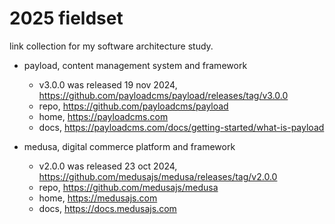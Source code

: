 # 2025 fieldset

link collection for my software architecture study.

- payload, content management system and framework
  - v3.0.0 was released 19 nov 2024, https://github.com/payloadcms/payload/releases/tag/v3.0.0
  - repo, https://github.com/payloadcms/payload
  - home, https://payloadcms.com
  - docs, https://payloadcms.com/docs/getting-started/what-is-payload

- medusa, digital commerce platform and framework
  - v2.0.0 was released 23 oct 2024, https://github.com/medusajs/medusa/releases/tag/v2.0.0
  - repo, https://github.com/medusajs/medusa
  - home, https://medusajs.com
  - docs, https://docs.medusajs.com
